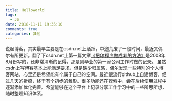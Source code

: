 ```yaml
---
title: Helloworld
tags:
  - JS
date: 2018-11-11 19:35:10
comments: true
categories: 其他
---
```


说起博客，其实最早主要是在csdn.net上活跃，中途荒废了一段时间，最近又偶尔有所更新。翻了下csdn.net上第一篇文章[《把Qt程序做成dll的方法》](https://blog.csdn.net/txiejun/article/details/2795361)是2008年8月份写的，还非常清晰的记得，那是刚毕业的第一家公司工作时做的记录。
虽然csdn上写博客基本上能满足要求，但是缺少归属感，偶尔发现一些特别的个人博客网站，心里还是希望能有个属于自己的空间。最近很流行github上自建博客，经过几天的折腾，终于有个初步的雏形。很多功能还在摸索中，会在后续使用过程中逐渐添加优化完善。希望能够在这个平台上记录分享工作学习中的一些所思所想，随时整理知识体系。
